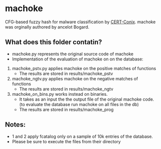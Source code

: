 # machoke

CFG-based fuzzy hash for malware classification
by [CERT-Conix](http://blog.conixsecurity.fr/machoke-hashing/).
machoke was orginally authored by ancelot Bogard.

## What does this folder contatin?

 * machoke.py represents the original source code of machoke
 * Implementation of the evaluation of machoke on on the database:
1. machoke_pstv.py applies machoke on the positive matches of functions 
	* The results are stored in results/machoke_pstv
2. machoke_ngtv.py applies machoke on the negative matches of functions
	* The results are stored in results/machoke_ngtv
3. machoke_on_bins.py works instead on binaries.
	* It takes as an input the the output file of the original machoke code. (to evaluate the database run machoke on all files in the db)
	* The results are stored in results/machoke_prog

## Notes:
 * 1 and 2 apply fcatalog only on a sample of 10k entries of the database.
 * Please be sure to execute the files from their directory